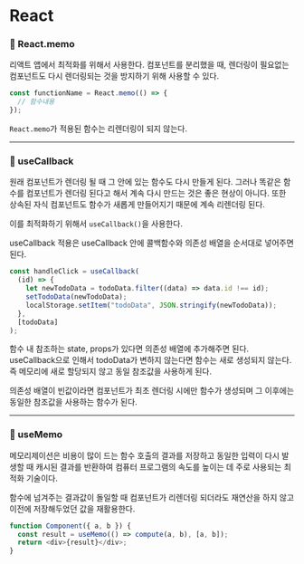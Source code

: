 # React

### 🔹 React.memo

리액트 앱에서 최적화를 위해서 사용한다. 컴포넌트를 분리했을 때, 렌더링이 필요없는 컴포넌트도 다시 렌더링되는 것을 방지하기 위해 사용할 수 있다.

```js
const functionName = React.memo(() => {
  // 함수내용
});
```

`React.memo`가 적용된 함수는 리렌더링이 되지 않는다.

---

### 🔹 useCallback

원래 컴포넌트가 렌더링 될 때 그 안에 있는 함수도 다시 만들게 된다. 그러나 똑같은 함수를 컴포넌트가 렌더링 된다고 해서 계속 다시 만드는 것은 좋은 현상이 아니다. 또한 상속된 자식 컴포넌트도 함수가 새롭게 만들어지기 때문에 계속 리렌더링 된다.

이를 최적화하기 위해서 `useCallback()`을 사용한다.

useCallback 적용은 useCallback 안에 콜백함수와 의존성 배열을 순서대로 넣어주면 된다.

```js
const handleClick = useCallback(
  (id) => {
    let newTodoData = todoData.filter((data) => data.id !== id);
    setTodoData(newTodoData);
    localStorage.setItem("todoData", JSON.stringify(newTodoData));
  },
  [todoData]
);
```

함수 내 참조하는 state, props가 있다면 의존성 배열에 추가해주면 된다. useCallback으로 인해서 todoData가 변하지 않는다면 함수는 새로 생성되지 않는다. 즉 메모리에 새로 할당되지 않고 동일 참조값을 사용하게 된다.

의존성 배열이 빈값이라면 컴포넌트가 최초 렌더링 시에만 함수가 생성되며 그 이후에는 동일한 참조값을 사용하는 함수가 된다.

---

### 🔹 useMemo

메모리제이션은 비용이 많이 드는 함수 호출의 결과를 저장하고 동일한 입력이 다시 발생할 때 캐시된 결과를 반환하여 컴퓨터 프로그램의 속도를 높이는 데 주로 사용되는 최적화 기술이다.

함수에 넘겨주는 결과값이 돌일할 때 컴포넌트가 리렌더링 되더라도 재연산을 하지 않고 이전에 저장해두었던 값을 재활용한다.

```js
function Component({ a, b }) {
  const result = useMemo(() => compute(a, b), [a, b]);
  return <div>{result}</div>;
}
```
